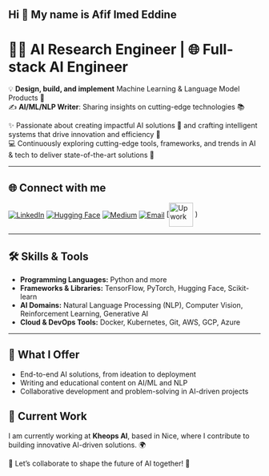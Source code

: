 ## Hi 👋 My name is Afif Imed Eddine 

# 👨‍💻 AI Research Engineer | 🌐 Full-stack AI Engineer

💡 **Design, build, and implement** Machine Learning & Language Model Products 🚀  
✍️ **AI/ML/NLP Writer**: Sharing insights on cutting-edge technologies 📚  

✨ Passionate about creating impactful AI solutions 🤖 and crafting intelligent systems that drive innovation and efficiency 🌟  
💻 Continuously exploring cutting-edge tools, frameworks, and trends in AI & tech to deliver state-of-the-art solutions 🌌  

---

## 🌐 **Connect with me**

[<img src="https://img.icons8.com/color/48/000000/linkedin.png" alt="LinkedIn" style="vertical-align:middle;">](https://www.linkedin.com/in/afif-imad-eddine-5a0291153) [<img src="https://img.icons8.com/emoji/48/000000/hugging-face.png" alt="Hugging Face" style="vertical-align:middle;">](https://huggingface.co/Imed14205) [<img src="https://img.icons8.com/ios-filled/50/000000/medium-monogram.png" alt="Medium" style="vertical-align:middle;">](https://medium.com/@imad14205) [<img src="https://img.icons8.com/fluency/48/000000/gmail.png" alt="Email" style="vertical-align:middle;">](mailto:imededdine.afif@gmail.com) [[<img src="https://upload.wikimedia.org/wikipedia/commons/5/56/Upwork-logo.svg" alt="Upwork" style="vertical-align:middle; width:48px;">](https://www.upwork.com/freelancers/~01b61ea074538b685c?mp_source=share)
)  

---

## 🛠️ **Skills & Tools**

- **Programming Languages:** Python and more  
- **Frameworks & Libraries:** TensorFlow, PyTorch, Hugging Face, Scikit-learn  
- **AI Domains:** Natural Language Processing (NLP), Computer Vision, Reinforcement Learning, Generative AI  
- **Cloud & DevOps Tools:** Docker, Kubernetes, Git, AWS, GCP, Azure  

---

## 🚀 **What I Offer**

- End-to-end AI solutions, from ideation to deployment  
- Writing and educational content on AI/ML and NLP  
- Collaborative development and problem-solving in AI-driven projects  

## 🏢 **Current Work**

I am currently working at **Kheops AI**, based in Nice, where I contribute to building innovative AI-driven solutions. 🌍  

🔗 Let’s collaborate to shape the future of AI together! 🚀
